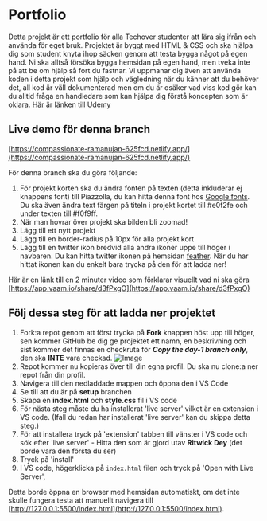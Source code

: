 # Portfolio

Detta projekt är ett portfolio för alla Techover studenter att lära sig ifrån och använda för eget bruk. Projektet är byggt med HTML & CSS och ska hjälpa dig som student knyta ihop säcken genom att testa bygga något på egen hand. Ni ska alltså försöka bygga hemsidan på egen hand, men tveka inte på att be om hjälp så fort du fastnar. Vi uppmanar dig även att använda koden i detta projekt som hjälp och vägledning när du känner att du behöver det, all kod är väll dokumenterad men om du är osäker vad viss kod gör kan du alltid fråga en handledare som kan hjälpa dig förstå koncepten som är oklara. [Här](https://techover.udemy.com/course/test-videos/learn/lecture/30913858#overview) är länken till Udemy

## Live demo för denna branch

[https://compassionate-ramanujan-625fcd.netlify.app/](https://compassionate-ramanujan-625fcd.netlify.app/)

För denna branch ska du göra följande:

1. För projekt korten ska du ändra fonten på texten (detta inkluderar ej knappens font) till Piazzolla, du kan hitta denna font hos [Google fonts](https://fonts.google.com/). Du ska även ändra text färgen på titeln i projekt kortet till #e0f2fe och under texten till #f0f9ff.
2. När man hovrar över projekt ska bilden bli zoomad!
3. Lägg till ett nytt projekt
4. Lägg till en border-radius på 10px för alla projekt kort
5. Lägg till en twitter ikon bredvid alla andra ikoner uppe till höger i navbaren. Du kan hitta twitter ikonen på hemsidan [feather](https://feathericons.com/). När du har hittat ikonen kan du enkelt bara trycka på den för att ladda ner!

Här är en länk till en 2 minuter video som förklarar visuellt vad ni ska göra [https://app.vaam.io/share/d3fPxgO](https://app.vaam.io/share/d3fPxgO)

## Följ dessa steg för att ladda ner projektet

1. Fork:a repot genom att först trycka på **Fork** knappen höst upp till höger, sen kommer GitHub be dig ge projektet ett namn, en beskrivning och sist kommer det finnas en checkruta för **_Copy the day-1 branch only_**, den ska **INTE** vara checkad.
   ![Image](https://img-c.udemycdn.com/redactor/raw/article_lecture/2022-03-08_12-56-49-12f9e24ce961855ad9f0b55f43fc6e64.png)
2. Repot kommer nu kopieras över till din egna profil. Du ska nu clone:a ner repot från din profil.
3. Navigera till den nedladdade mappen och öppna den i VS Code
4. Se till att du är på **setup** branchen
5. Skapa en **index.html** och **style.css** fil i VS code
6. För nästa steg måste du ha installerat 'live server' vilket är en extension i VS code. (Ifall du redan har installerat 'live server' kan du skippa detta steg.)
7. För att installera tryck på 'extension' tabben till vänster i VS code och sök efter 'live server' - Hitta den som är gjord utav **Ritwick Dey** (det borde vara den första du ser)
8. Tryck på 'install'
9. I VS code, högerklicka på `index.html` filen och tryck på 'Open with Live Server',

Detta borde öppna en browser med hemsidan automatiskt, om det inte skulle fungera testa att manuellt navigera till [http://127.0.0.1:5500/index.html](http://127.0.0.1:5500/index.html).
